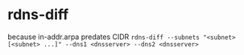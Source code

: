 # rdns-diff
because in-addr.arpa predates CIDR
`rdns-diff --subnets "<subnet> [<subnet> ...]" --dns1 <dnsserver> --dns2 <dnsserver>`
